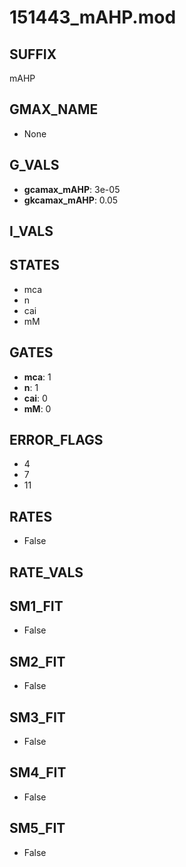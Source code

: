# 151443_mAHP.mod

## SUFFIX

mAHP

## GMAX_NAME

- None

## G_VALS

- **gcamax_mAHP**: 3e-05
- **gkcamax_mAHP**: 0.05

## I_VALS


## STATES

- mca
- n
- cai
- mM

## GATES

- **mca**: 1
- **n**: 1
- **cai**: 0
- **mM**: 0

## ERROR_FLAGS

- 4
- 7
- 11

## RATES

- False

## RATE_VALS


## SM1_FIT

- False

## SM2_FIT

- False

## SM3_FIT

- False

## SM4_FIT

- False

## SM5_FIT

- False

